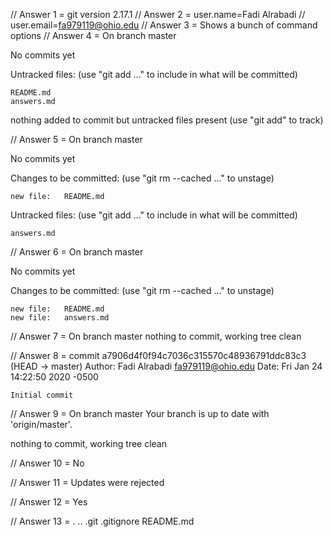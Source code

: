 // Answer 1 = git version 2.17.1
// Answer 2 = user.name=Fadi Alrabadi
//            user.email=fa979119@ohio.edu
// Answer 3 = Shows a bunch of command options 
// Answer 4 = On branch master

No commits yet

Untracked files:
  (use "git add <file>..." to include in what will be committed)

	README.md
	answers.md

nothing added to commit but untracked files present (use "git add" to track)

// Answer 5 = On branch master

No commits yet

Changes to be committed:
  (use "git rm --cached <file>..." to unstage)

	new file:   README.md

Untracked files:
  (use "git add <file>..." to include in what will be committed)

	answers.md

// Answer 6 = On branch master

No commits yet

Changes to be committed:
  (use "git rm --cached <file>..." to unstage)

	new file:   README.md
	new file:   answers.md

// Answer 7 = On branch master
nothing to commit, working tree clean

// Answer 8 = commit a7906d4f0f94c7036c315570c48936791ddc83c3 (HEAD -> master)
Author: Fadi Alrabadi <fa979119@ohio.edu>
Date:   Fri Jan 24 14:22:50 2020 -0500

    Initial commit

// Answer 9 = On branch master
Your branch is up to date with 'origin/master'.

nothing to commit, working tree clean

// Answer 10 = No

// Answer 11 = Updates were rejected

// Answer 12 = Yes

// Answer 13 = .  ..  .git  .gitignore  README.md

